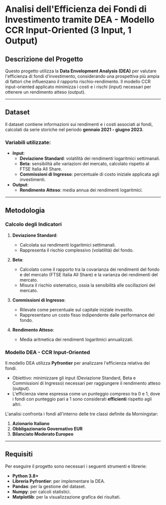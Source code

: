 # Analisi dell'Efficienza dei Fondi di Investimento tramite DEA - Modello CCR Input-Oriented (3 Input, 1 Output)

## Descrizione del Progetto
Questo progetto utilizza la **Data Envelopment Analysis (DEA)** per valutare l'efficienza di fondi d'investimento, considerando una prospettiva più ampia di fattori che influenzano il rapporto rischio-rendimento. Il modello CCR input-oriented applicato minimizza i costi e i rischi (input) necessari per ottenere un rendimento atteso (output).  

---

## Dataset
Il dataset contiene informazioni sui rendimenti e i costi associati ai fondi, calcolati da serie storiche nel periodo **gennaio 2021 - giugno 2023**.  

### Variabili utilizzate:
- **Input**:
  - **Deviazione Standard**: volatilità dei rendimenti logaritmici settimanali.  
  - **Beta**: sensibilità alle variazioni del mercato, calcolato rispetto al FTSE Italia All Share.  
  - **Commissioni di Ingresso**: percentuale di costo iniziale applicata agli investimenti.  
- **Output**:
  - **Rendimento Atteso**: media annua dei rendimenti logaritmici.

---

## Metodologia
### Calcolo degli Indicatori
1. **Deviazione Standard**:  
   - Calcolata sui rendimenti logaritmici settimanali.  
   - Rappresenta il rischio complessivo (volatilità) del fondo.  

2. **Beta**:  
   - Calcolato come il rapporto tra la covarianza dei rendimenti del fondo e del mercato (FTSE Italia All Share) e la varianza dei rendimenti del mercato.  
   - Misura il rischio sistematico, ossia la sensibilità alle oscillazioni del mercato.  

3. **Commissioni di Ingresso**:  
   - Rilevate come percentuale sul capitale iniziale investito.  
   - Rappresentano un costo fisso indipendente dalle performance del fondo.  

4. **Rendimento Atteso**:  
   - Media aritmetica dei rendimenti logaritmici annualizzati.  

### Modello DEA - CCR Input-Oriented
Il modello DEA utilizza **Pyfrontier** per analizzare l'efficienza relativa dei fondi.  
- Obiettivo: minimizzare gli input (Deviazione Standard, Beta e Commissioni di Ingresso) necessari per raggiungere il rendimento atteso (output).  
- L'efficienza viene espressa come un punteggio compreso tra 0 e 1, dove i fondi con punteggio pari a 1 sono considerati **efficienti** rispetto agli altri.  

L'analisi confronta i fondi all'interno delle tre classi definite da Morningstar:
1. **Azionario Italiano**  
2. **Obbligazionario Governativo EUR**  
3. **Bilanciato Moderato Europeo**  

---

## Requisiti
Per eseguire il progetto sono necessari i seguenti strumenti e librerie:  
- **Python 3.8+**  
- **Libreria Pyfrontier**: per implementare la DEA.  
- **Pandas**: per la gestione del dataset.  
- **Numpy**: per calcoli statistici.  
- **Matplotlib**: per la visualizzazione grafica dei risultati.
